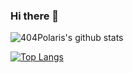 ### Hi there 👋

![404Polaris's github stats](https://github-readme-stats.vercel.app/api?username=404Polaris&theme=vue&show_icons=true)

[![Top Langs](https://github-readme-stats.vercel.app/api/top-langs/?username=404Polaris&layout=compact&theme=vue)](https://github.com/flamywhale/github-readme-stats)


<!--
**flamywhale/flamywhale** is a ✨ _special_ ✨ repository because its `README.md` (this file) appears on your GitHub profile.

Here are some ideas to get you started:

- 🔭 I’m currently working on ...
- 🌱 I’m currently learning ...
- 👯 I’m looking to collaborate on ...
- 🤔 I’m looking for help with ...
- 💬 Ask me about ...
- 📫 How to reach me: ...
- 😄 Pronouns: ...
- ⚡ Fun fact: ...
-->
